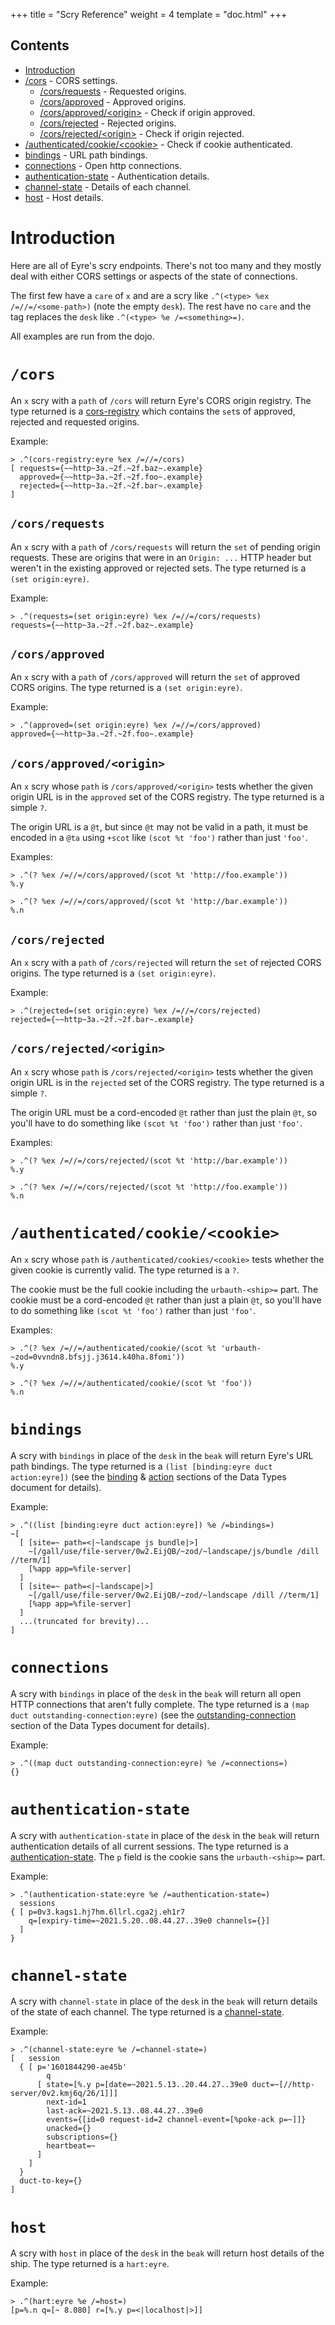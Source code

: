 +++
title = "Scry Reference"
weight = 4
template = "doc.html"
+++

## Contents

- [Introduction](#introduction)
- [/cors](#cors) - CORS settings.
   - [/cors/requests](#cors-requests) - Requested origins.
   - [/cors/approved](#cors-approved) - Approved origins.
   - [/cors/approved/\<origin\>](#cors-approved-origin) - Check if origin approved.
   - [/cors/rejected](#cors-rejected) - Rejected origins.
   - [/cors/rejected/\<origin\>](#cors-rejected-origin) - Check if origin rejected.
- [/authenticated/cookie/\<cookie\>](#authenticated-cookie-cookie) - Check if cookie authenticated.
- [bindings](#bindings) - URL path bindings.
- [connections](#connections) - Open http connections.
- [authentication-state](#authentication-state) - Authentication details.
- [channel-state](#channel-state) - Details of each channel.
- [host](#host) - Host details.

# Introduction

Here are all of Eyre's scry endpoints. There's not too many and they mostly deal with either CORS settings or aspects of the state of connections.

The first few have a `care` of `x` and are a scry like `.^(<type> %ex /=//=/<some-path>)` (note the empty `desk`). The rest have no `care` and the tag replaces the `desk` like `.^(<type> %e /=<something>=)`.

All examples are run from the dojo.

# `/cors`

An `x` scry with a `path` of `/cors` will return Eyre's CORS origin registry. The type returned is a [cors-registry](@/docs/arvo/eyre/data-types.md#cors-registry) which contains the `set`s of approved, rejected and requested origins.

Example:

```
> .^(cors-registry:eyre %ex /=//=/cors)
[ requests={~~http~3a.~2f.~2f.baz~.example}
  approved={~~http~3a.~2f.~2f.foo~.example}
  rejected={~~http~3a.~2f.~2f.bar~.example}
]
```

## `/cors/requests`

An `x` scry with a `path` of `/cors/requests` will return the `set` of pending origin requests. These are origins that were in an `Origin: ...` HTTP header but weren't in the existing approved or rejected sets. The type returned is a `(set origin:eyre)`.

Example:

```
> .^(requests=(set origin:eyre) %ex /=//=/cors/requests)
requests={~~http~3a.~2f.~2f.baz~.example}
```

## `/cors/approved`

An `x` scry with a `path` of `/cors/approved` will return the `set` of approved CORS origins. The type returned is a `(set origin:eyre)`.

Example:

```
> .^(approved=(set origin:eyre) %ex /=//=/cors/approved)
approved={~~http~3a.~2f.~2f.foo~.example}
```

## `/cors/approved/<origin>`

An `x` scry whose `path` is `/cors/approved/<origin>` tests whether the given origin URL is in the `approved` set of the CORS registry. The type returned is a simple `?`.

The origin URL is a `@t`, but since `@t` may not be valid in a path, it must be encoded in a `@ta` using `+scot` like `(scot %t 'foo')` rather than just `'foo'`.

Examples:

```
> .^(? %ex /=//=/cors/approved/(scot %t 'http://foo.example'))
%.y
```

```
> .^(? %ex /=//=/cors/approved/(scot %t 'http://bar.example'))
%.n
```

## `/cors/rejected`

An `x` scry with a `path` of `/cors/rejected` will return the `set` of rejected CORS origins. The type returned is a `(set origin:eyre)`.

Example:

```
> .^(rejected=(set origin:eyre) %ex /=//=/cors/rejected)
rejected={~~http~3a.~2f.~2f.bar~.example}
```

## `/cors/rejected/<origin>`

An `x` scry whose `path` is `/cors/rejected/<origin>` tests whether the given origin URL is in the `rejected` set of the CORS registry. The type returned is a simple `?`.

The origin URL must be a cord-encoded `@t` rather than just the plain `@t`, so you'll have to do something like `(scot %t 'foo')` rather than just `'foo'`.

Examples:

```
> .^(? %ex /=//=/cors/rejected/(scot %t 'http://bar.example'))
%.y
```

```
> .^(? %ex /=//=/cors/rejected/(scot %t 'http://foo.example'))
%.n
```

# `/authenticated/cookie/<cookie>`

An `x` scry whose `path` is `/authenticated/cookies/<cookie>` tests whether the given cookie is currently valid. The type returned is a `?`.

The cookie must be the full cookie including the `urbauth-<ship>=` part. The cookie must be a cord-encoded `@t` rather than just a plain `@t`, so you'll have to do something like `(scot %t 'foo')` rather than just `'foo'`.

Examples:

```
> .^(? %ex /=//=/authenticated/cookie/(scot %t 'urbauth-~zod=0vvndn8.bfsjj.j3614.k40ha.8fomi'))
%.y
```

```
> .^(? %ex /=//=/authenticated/cookie/(scot %t 'foo'))
%.n
```

# `bindings`

A scry with `bindings` in place of the `desk` in the `beak` will return Eyre's URL path bindings. The type returned is a `(list [binding:eyre duct action:eyre])` (see the [binding](@/docs/arvo/eyre/data-types.md#binding) & [action](@/docs/arvo/eyre/data-types.md#action) sections of the Data Types document for details).

Example:

```
> .^((list [binding:eyre duct action:eyre]) %e /=bindings=)
~[
  [ [site=~ path=<|~landscape js bundle|>]
    ~[/gall/use/file-server/0w2.EijQB/~zod/~landscape/js/bundle /dill //term/1]
    [%app app=%file-server]
  ]
  [ [site=~ path=<|~landscape|>]
    ~[/gall/use/file-server/0w2.EijQB/~zod/~landscape /dill //term/1]
    [%app app=%file-server]
  ]
  ...(truncated for brevity)...
]
```

# `connections`


A scry with `bindings` in place of the `desk` in the `beak` will return all open HTTP connections that aren't fully complete. The type returned is a `(map duct outstanding-connection:eyre)` (see the [outstanding-connection](@/docs/arvo/eyre/data-types.md#outstanding-connection) section of the Data Types document for details).

Example:

```
> .^((map duct outstanding-connection:eyre) %e /=connections=)
{}
```

# `authentication-state`

A scry with `authentication-state` in place of the `desk` in the `beak` will return authentication details of all current sessions. The type returned is a [authentication-state](@/docs/arvo/eyre/data-types.md#authentication-state). The `p` field is the cookie sans the `urbauth-<ship>=` part.

Example:

```
> .^(authentication-state:eyre %e /=authentication-state=)
  sessions
{ [ p=0v3.kags1.hj7hm.6llrl.cga2j.eh1r7
    q=[expiry-time=~2021.5.20..08.44.27..39e0 channels={}]
  ]
}
```

# `channel-state`

A scry with `channel-state` in place of the `desk` in the `beak` will return details of the state of each channel. The type returned is a [channel-state](@/docs/arvo/eyre/data-types.md#channel-state).

Example:

```
> .^(channel-state:eyre %e /=channel-state=)
[   session
  { [ p='1601844290-ae45b'
        q
      [ state=[%.y p=[date=~2021.5.13..20.44.27..39e0 duct=~[//http-server/0v2.kmj6q/26/1]]]
        next-id=1
        last-ack=~2021.5.13..08.44.27..39e0
        events={[id=0 request-id=2 channel-event=[%poke-ack p=~]]}
        unacked={}
        subscriptions={}
        heartbeat=~
      ]
    ]
  }
  duct-to-key={}
]
```

# `host`

A scry with `host` in place of the `desk` in the `beak` will return host details of the ship. The type returned is a `hart:eyre`.

Example:

```
> .^(hart:eyre %e /=host=)
[p=%.n q=[~ 8.080] r=[%.y p=<|localhost|>]]
```
